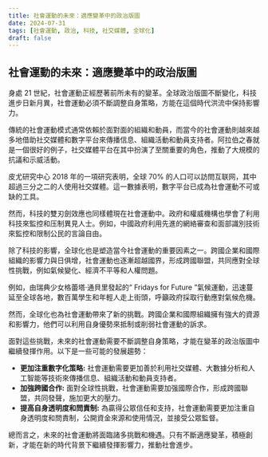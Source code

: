 ```yaml
---
title: 社會運動的未來：適應變革中的政治版圖
date: 2024-07-31
tags: [社會運動, 政治, 科技, 社交媒體, 全球化]
draft: false
---
```


## 社會運動的未來：適應變革中的政治版圖

身處 21 世紀，社會運動正經歷著前所未有的變革。全球政治版圖不斷變化，科技進步日新月異，社會運動必須不斷調整自身策略，方能在這個時代洪流中保持影響力。

傳統的社會運動模式通常依賴於面對面的組織和動員，而當今的社會運動則越來越多地借助社交媒體和數字平台來傳播信息、組織活動和動員支持者。阿拉伯之春就是一個很好的例子，社交媒體平台在其中扮演了至關重要的角色，推動了大規模的抗議和示威活動。

皮尤研究中心 2018 年的一項研究表明，全球 70% 的人口可以訪問互联网，其中超過三分之二的人使用社交媒體。這一數據表明，數字平台已成為社會運動不可或缺的工具。

然而，科技的雙刃劍效應也同樣體現在社會運動中。政府和權威機構也學會了利用科技來監控和压制異見人士。例如，中國政府利用先進的網絡審查和面部識別技術來監控和限制公民的言論自由。

除了科技的影響，全球化也是塑造當今社會運動的重要因素之一。跨國企業和國際組織的影響力與日俱增，社會運動也逐漸超越國界，形成跨國聯盟，共同應對全球性挑戰，例如氣候變化、經濟不平等和人權問題。

例如，由瑞典少女格蕾塔·通貝里發起的“ Fridays for Future ”氣候運動，迅速蔓延至全球各地，數百萬學生和年輕人走上街頭，呼籲政府採取行動應對氣候危機。

然而，全球化也為社會運動帶來了新的挑戰。跨國企業和國際組織擁有強大的資源和影響力，他們可以利用自身優勢來抵制或削弱社會運動的訴求。

面對這些挑戰，未來的社會運動需要不斷調整自身策略，才能在變革的政治版圖中繼續發揮作用。以下是一些可能的發展趨勢：

* **更加注重數字化策略:** 社會運動需要更加善於利用社交媒體、大數據分析和人工智能等技術來傳播信息、組織活動和動員支持者。
* **加強跨國合作:** 面對全球性挑戰，社會運動需要加强國際合作，形成跨國聯盟，共同發聲，施加更大的壓力。
* **提高自身透明度和問責制:** 為贏得公眾信任和支持，社會運動需要更加注重自身透明度和問責制，公開資金來源和使用情況，並接受公眾監督。

總而言之，未來的社會運動將面臨諸多挑戰和機遇。只有不斷適應變革，積極創新，才能在新的時代背景下繼續發揮影響力，推動社會進步。
